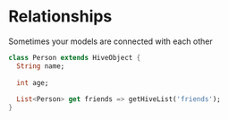 # Relationships

Sometimes your models are connected with each other 

```dart
class Person extends HiveObject {
  String name;
  
  int age;
  
  List<Person> get friends => getHiveList('friends');
}
```

